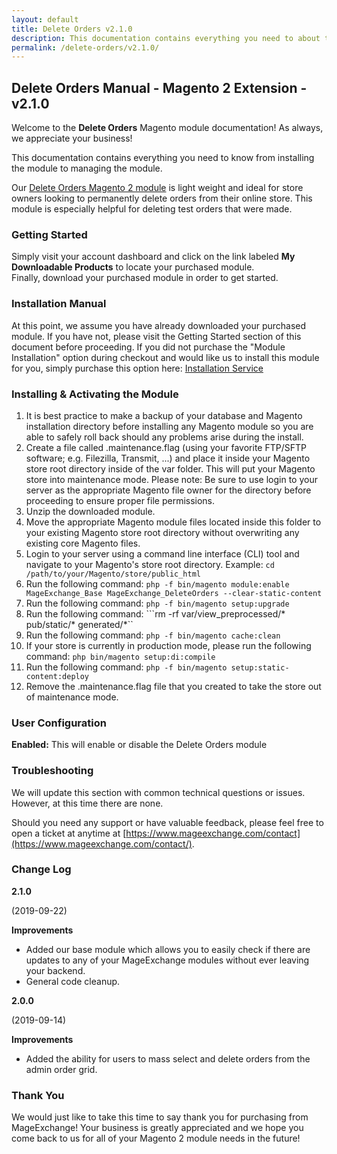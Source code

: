 ```yaml
---
layout: default
title: Delete Orders v2.1.0
description: This documentation contains everything you need to about the Magento 2 Delete Orders module from installing & managing this extension.
permalink: /delete-orders/v2.1.0/
---
```


## Delete Orders Manual - Magento 2 Extension - v2.1.0
Welcome to the **Delete Orders** Magento module documentation! As always, we appreciate your business!

This documentation contains everything you need to know from installing the module to managing the module.

Our [Delete Orders Magento 2 module](https://www.mageexchange.com/delete-orders-magento-2) is light weight and ideal for store owners looking to permanently delete orders from their online store. This module is especially helpful for deleting test orders that were made.


### Getting Started
Simply visit your account dashboard and click on the link labeled **My Downloadable Products** to locate your purchased module. Finally, download your purchased module in order to get started.


### Installation Manual
At this point, we assume you have already downloaded your purchased module. If you have not, please visit the Getting Started section of this document before proceeding. If you did not purchase the "Module Installation" option during checkout and would like us to install this module for you, simply purchase this option here: [Installation Service](https://www.mageexchange.com/module-installation-service-magento-2)


### Installing & Activating the Module
1. It is best practice to make a backup of your database and Magento installation directory before installing any Magento module so you are able to safely roll back should any problems arise during the install.
2. Create a file called .maintenance.flag (using your favorite FTP/SFTP software; e.g. Filezilla, Transmit, ...) and place it inside your Magento store root directory inside of the var folder. This will put your Magento store into maintenance mode. Please note: Be sure to use login to your server as the appropriate Magento file owner for the directory before proceeding to ensure proper file permissions.
3. Unzip the downloaded module.
4. Move the appropriate Magento module files located inside this folder to your existing Magento store root directory without overwriting any existing core Magento files.
5. Login to your server using a command line interface (CLI) tool and navigate to your Magento's store root directory. Example: ```cd /path/to/your/Magento/store/public_html```
6. Run the following command: ```php -f bin/magento module:enable MageExchange_Base MageExchange_DeleteOrders --clear-static-content```
7. Run the following command:
```php -f bin/magento setup:upgrade```
8. Run the following command: ```rm -rf var/view_preprocessed/* pub/static/* generated/*``
9. Run the following command: ```php -f bin/magento cache:clean```
10. If your store is currently in production mode, please run the following command: ```php bin/magento setup:di:compile```
11. Run the following command: ```php -f bin/magento setup:static-content:deploy```
12. Remove the .maintenance.flag file that you created to take the store out of maintenance mode.


### User Configuration
**Enabled:** This will enable or disable the Delete Orders module


### Troubleshooting
We will update this section with common technical questions or issues. However, at this time there are none.

Should you need any support or have valuable feedback, please feel free to open a ticket at anytime at [https://www.mageexchange.com/contact](https://www.mageexchange.com/contact/).   
   
   
### Change Log
**2.1.0**    

(2019-09-22)  

**Improvements**   
- Added our base module which allows you to easily check if there are updates to any of your MageExchange modules without ever leaving your backend.   
- General code cleanup.


**2.0.0**    

(2019-09-14)  

**Improvements**   
- Added the ability for users to mass select and delete orders from the admin order grid.


### Thank You
We would just like to take this time to say thank you for purchasing from MageExchange! Your business is greatly appreciated and we hope you come back to us for all of your Magento 2 module needs in the future!
